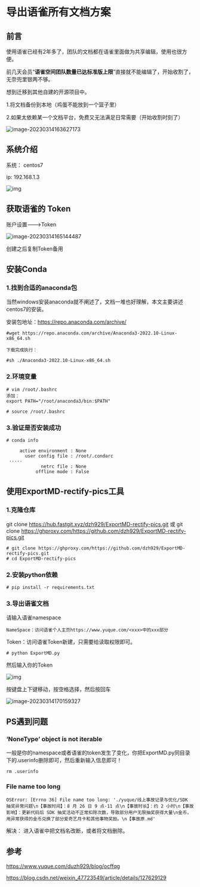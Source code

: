 # 导出语雀所有文档方案

## 前言

使用语雀已经有2年多了，团队的文档都在语雀里面做为共享编辑，使用也很方便。

前几天会员“**语雀空间团队数量已达标准版上限**”直接就不能编辑了，开始收割了，无奈兜里银两不够。

想到迁移到其他自建的开源项目中。

1.将文档备份到本地（鸡蛋不能放到一个篮子里）

2.如果太依赖某一个文档平台，免费又无法满足日常需要（开始收割时刻了）

![image-20230314163627173](https://imgoss.xgss.net/picgo/image-20230314163627173.png?aliyun)

## 系统介绍

系统： centos7

ip: 192.168.1.3

![img](https://imgoss.xgss.net/picgo/v2-a9427508e82102e12cfa2a3db2888762_1440w.jpg?aliyun)

## 获取语雀的 Token

账户设置--->Token

![image-20230314165144487](https://imgoss.xgss.net/picgo/image-20230314165144487.png?aliyun)

创建之后复制Token备用



## 安装Conda

### 1.找到合适的anaconda包

当然windows安装anaconda就不阐述了，文档一堆也好理解，本文主要讲述centos7的安装。

安装包地址：https://repo.anaconda.com/archive/

```
#wget https://repo.anaconda.com/archive/Anaconda3-2022.10-Linux-x86_64.sh

下载完成执行：

#sh ./Anaconda3-2022.10-Linux-x86_64.sh
```

### 2.环境变量

```
# vim /root/.bashrc
添加：
export PATH="/root/anaconda3/bin:$PATH"

# source /root/.bashrc
```

### 3.验证是否安装成功

```
# conda info

     active environment : None
       user config file : /root/.condarc
 ·····
             netrc file : None
           offline mode : False
```



## 使用ExportMD-rectify-pics工具

### 1.克隆仓库

git clone https://hub.fastgit.xyz/dzh929/ExportMD-rectify-pics.git
或
git clone https://ghproxy.com/https://github.com/dzh929/ExportMD-rectify-pics.git

```
# git clone https://ghproxy.com/https://github.com/dzh929/ExportMD-rectify-pics.git
# cd ExportMD-rectify-pics
```



### 2.安装python依赖

```
# pip install -r requirements.txt
```



### 3.导出语雀文档

请输入语雀namespace

```
NameSpace：访问语雀个人主页https://www.yuque.com/<xxx>中的xxx部分
```

Token：访问语雀Token新建，只需要给读取权限即可。

```
# python ExportMD.py
```

然后输入你的Token

![img](https://imgoss.xgss.net/picgo/1649572961087-9242b301-c80c-4ba8-8312-1569ce1c22d1.png?aliyun)

按键盘上下键移动，按空格选择，然后按回车

![image-20230314170159327](https://imgoss.xgss.net/picgo/image-20230314170159327.png?aliyun)



## PS遇到问题

### ‘NoneType’ object is not iterable

一般是你的namespace或者语雀的token发生了变化，你把ExportMD.py同目录下的.userinfo删除即可，然后重新输入信息即可！

```
rm .userinfo
```



### File name too long

```
OSError: [Errno 36] File name too long: './yuque/线上事故记录与优化/SDK 抽奖异常问题\n【事故时间】：8 月 26 日 9 点-11 点\n【事故时长】：约 2 小时\n【事故影响】：更新代码后 SDK 抽奖活动不正常扣除次数，导致部分用户无限抽奖获得大量\n金币，用异常获得的金币兑换了部分爱奇艺月卡和其他事物奖励。\n【事故原.md'
```

解决： 进入语雀中把文档名改断，或者将文档删除。



## 参考

https://www.yuque.com/duzh929/blog/ocffqg

https://blog.csdn.net/weixin_47723549/article/details/127629129

